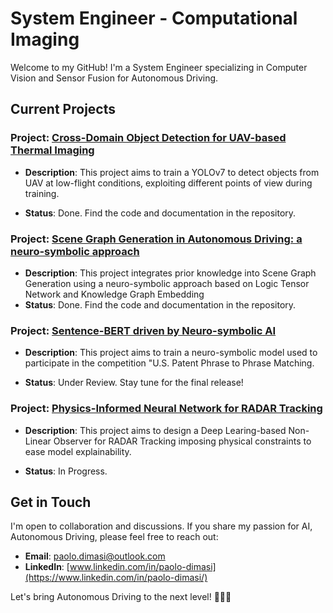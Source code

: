 # System Engineer - Computational Imaging

Welcome to my GitHub! I'm a System Engineer specializing in Computer Vision and Sensor Fusion for Autonomous Driving.

## Current Projects

### Project: [Cross-Domain Object Detection for UAV-based Thermal Imaging](https://github.com/Pamasi/tir_cross_domain#cross-domain-object-detection-for-uav-based-thermal-imaging)
- **Description**: This project aims to train a YOLOv7 to detect objects from UAV at low-flight conditions, exploiting different points of view during training.

- **Status**: Done. Find the code and documentation in the repository.
  
### Project: [Scene Graph Generation in Autonomous Driving: a neuro-symbolic approach](https://github.com/Pamasi/sgg_av)

- **Description**: This project integrates prior knowledge into Scene Graph Generation using a neuro-symbolic approach based on Logic Tensor Network and Knowledge Graph Embedding
- **Status**: Done. Find the code and documentation in the repository.
  
### Project: [Sentence-BERT driven by Neuro-symbolic AI](https://github.com/Pamasi/phrase_matching_ltn/tree/develop)

- **Description**: This project aims to train a neuro-symbolic model used to participate in the competition "U.S. Patent Phrase to Phrase Matching.

- **Status**: Under Review. Stay tune for the final release!
  
### Project: [Physics-Informed Neural Network for RADAR Tracking](https://github.com/Pamasi/pinn_kkl_observer/tree/develop)

- **Description**: This project aims to design a Deep Learing-based Non-Linear Observer for RADAR Tracking imposing physical constraints to ease model explainability.

- **Status**: In Progress.
## Get in Touch
I'm open to collaboration and discussions. If you share my passion for AI, Autonomous Driving, please feel free to reach out:

- **Email**: [paolo.dimasi@outlook.com](mailto:paolo.dimasi@outlook.com)
- **LinkedIn**: [www.linkedin.com/in/paolo-dimasi](https://www.linkedin.com/in/paolo-dimasi/)

Let's bring Autonomous Driving to the next level! 🚗🤖🌟
